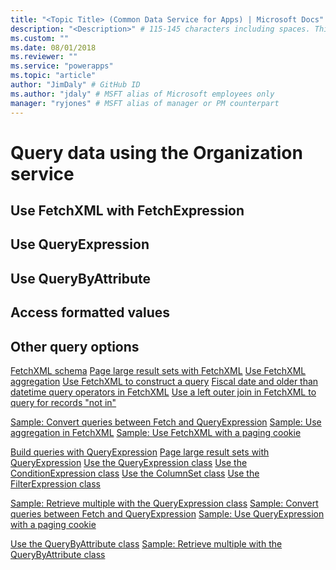 ```yaml
---
title: "<Topic Title> (Common Data Service for Apps) | Microsoft Docs" # Intent and product brand in a unique string of 43-59 chars including spaces
description: "<Description>" # 115-145 characters including spaces. This abstract displays in the search result.
ms.custom: ""
ms.date: 08/01/2018
ms.reviewer: ""
ms.service: "powerapps"
ms.topic: "article"
author: "JimDaly" # GitHub ID
ms.author: "jdaly" # MSFT alias of Microsoft employees only
manager: "ryjones" # MSFT alias of manager or PM counterpart
---
```

# Query data using the Organization service

<!-- 

Introduce three ways of querying data:

This topic should provide simple examples and content to compare the advantages for each with links to more specific topics in other areas.

https://docs.microsoft.com/en-us/dynamics365/customer-engagement/developer/org-service/retrieve-data-queries-sdk-assemblies 

-->
## Use FetchXML with FetchExpression
<!-- FetchXML used in both Organization service and web api, so concepts described at a higher shared level -->
## Use QueryExpression

## Use QueryByAttribute

## Access formatted values

<!-- Introduce how to access formatted values in the returned entity collection
 - entity-operations-retrieve will also need to link to that -->

## Other query options

<!-- Refer to other methods: 
1. Use LINQ with OrganizationServiceContext 
1. Execute pre-defined SavedQuery and UserQuery -->


<!-- Related FetchXML topics -->
[FetchXML schema](../fetchxml-schema.md)
[Page large result sets with FetchXML](page-large-result-sets-with-fetchxml.md)
[Use FetchXML aggregation](../use-fetchxml-aggregation.md)
[Use FetchXML to construct a query](../use-fetchxml-construct-query.md)
[Fiscal date and older than datetime query operators in FetchXML](../use-fetchxml-fiscal-date-older-datetime-query-operators.md)
[Use a left outer join in FetchXML to query for records "not in"](../use-fetchxml-left-outer-join-query-records-not-in.md)
<!-- Releated FetchXML samples -->
[Sample: Convert queries between Fetch and QueryExpression](samples/convert-queries-fetch-queryexpression.md)
[Sample: Use aggregation in FetchXML](samples/use-aggregation-fetchxml.md)
[Sample: Use FetchXML with a paging cookie](samples/use-fetchxml-paging-cookie.md)

<!-- Related QueryExpression topics -->
[Build queries with QueryExpression](build-queries-with-queryexpression.md)
[Page large result sets with QueryExpression](page-large-result-sets-with-queryexpression.md)
[Use the QueryExpression class](use-queryexpression-class.md)
[Use the ConditionExpression class](use-conditionexpression-class.md)
[Use the ColumnSet class](use-the-columnset-class.md)
[Use the FilterExpression class](use-filterexpression-class.md)


<!-- Related QueryExpression samples -->
[Sample: Retrieve multiple with the QueryExpression class](samples/retrieve-multiple-queryexpression-class.md)
[Sample: Convert queries between Fetch and QueryExpression](samples/convert-queries-fetch-queryexpression.md)
[Sample: Use QueryExpression with a paging cookie](samples/use-queryexpression-with-a-paging-cookie.md)

<!-- Related QueryByAttribute topics -->
[Use the QueryByAttribute class](use-querybyattribute-class.md)
[Sample: Retrieve multiple with the QueryByAttribute class](samples/retrieve-multiple-querybyattribute-class.md)